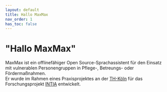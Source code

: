 ```yaml
---
layout: default
title: Hallo MaxMax
nav_order: 1
has_toc: false
---
```



# "Hallo MaxMax"
MaxMax ist ein offlinefähiger Open Source-Sprachassistent für den Einsatz mit vulnerablen Personengruppen in Pflege-, Betreungs- oder Fördermaßnahmen. <br />
Er wurde im Rahmen eines Praxisprojektes an der [TH-Köln](https://www.th-koeln.de/) für das Forschungsprojekt [INTIA](https://dites.web.th-koeln.de/forschung/projekte/intia/) entwickelt.



